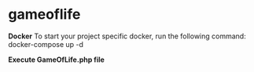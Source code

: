 # gameoflife
**Docker**
To start your project specific docker, run the following command: docker-compose up -d

**Execute GameOfLife.php file**
